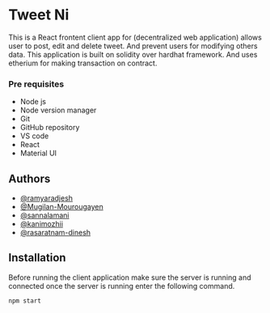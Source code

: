
# Tweet Ni
This is a React frontent client app for (decentralized web application) allows user to post,
 edit and delete tweet. And prevent users for modifying others data. 
 This application is built on solidity over hardhat framework. 
 And uses etherium for making transaction on contract.

### Pre requisites
- Node js 
- Node version manager 
- Git
- GitHub repository
- VS code 
- React 
- Material UI



## Authors

- [@ramyaradjesh](https://www.github.com/ramyaradjesh)
- [@Mugilan-Mourougayen](https://github.com/Mugilan-Mourougayen)
- [@sannalamani](https://www.github.com/sannalamani)
- [@kanimozhii](https://www.github.com/kanimozhii)
- [@rasaratnam-dinesh](https://www.github.com/rasaratnam-dinesh)


## Installation

Before running the client application make sure the server is running and connected once the server is running enter the following command.
```bash
npm start
```


